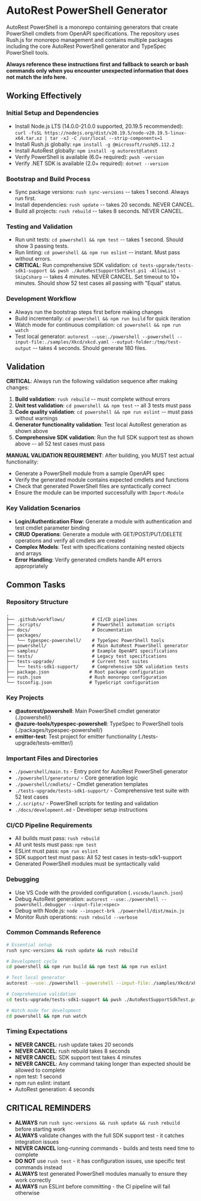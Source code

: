 # AutoRest PowerShell Generator

AutoRest PowerShell is a monorepo containing generators that create PowerShell cmdlets from OpenAPI specifications. The repository uses Rush.js for monorepo management and contains multiple packages including the core AutoRest PowerShell generator and TypeSpec PowerShell tools.

**Always reference these instructions first and fallback to search or bash commands only when you encounter unexpected information that does not match the info here.**

## Working Effectively

### Initial Setup and Dependencies
- Install Node.js LTS (14.0.0-21.0.0 supported, 20.19.5 recommended): `curl -fsSL https://nodejs.org/dist/v20.19.5/node-v20.19.5-linux-x64.tar.xz | tar -xJ -C /usr/local --strip-components=1`
- Install Rush.js globally: `npm install -g @microsoft/rush@5.112.2`
- Install AutoRest globally: `npm install -g autorest@latest`
- Verify PowerShell is available (6.0+ required): `pwsh -version`
- Verify .NET SDK is available (2.0+ required): `dotnet --version`

### Bootstrap and Build Process
- Sync package versions: `rush sync-versions` -- takes 1 second. Always run first.
- Install dependencies: `rush update` -- takes 20 seconds. NEVER CANCEL.
- Build all projects: `rush rebuild` -- takes 8 seconds. NEVER CANCEL.

### Testing and Validation
- Run unit tests: `cd powershell && npm test` -- takes 1 second. Should show 3 passing tests.
- Run linting: `cd powershell && npm run eslint` -- instant. Must pass without errors.
- **CRITICAL**: Run comprehensive SDK validation: `cd tests-upgrade/tests-sdk1-support && pwsh ./AutoRestSupportSdkTest.ps1 -AllowList -SkipCsharp` -- takes 4 minutes. NEVER CANCEL. Set timeout to 10+ minutes. Should show 52 test cases all passing with "Equal" status.

### Development Workflow
- Always run the bootstrap steps first before making changes
- Build incrementally: `cd powershell && npm run build` for quick iteration
- Watch mode for continuous compilation: `cd powershell && npm run watch`
- Test local generator: `autorest --use:./powershell --powershell --input-file:./samples/Xkcd/xkcd.yaml --output-folder:/tmp/test-output` -- takes 4 seconds. Should generate 180 files.

## Validation

**CRITICAL**: Always run the following validation sequence after making changes:

1. **Build validation**: `rush rebuild` -- must complete without errors
2. **Unit test validation**: `cd powershell && npm test` -- all 3 tests must pass
3. **Code quality validation**: `cd powershell && npm run eslint` -- must pass without warnings
4. **Generator functionality validation**: Test local AutoRest generation as shown above
5. **Comprehensive SDK validation**: Run the full SDK support test as shown above -- all 52 test cases must pass

**MANUAL VALIDATION REQUIREMENT**: After building, you MUST test actual functionality:
- Generate a PowerShell module from a sample OpenAPI spec
- Verify the generated module contains expected cmdlets and functions
- Check that generated PowerShell files are syntactically correct
- Ensure the module can be imported successfully with `Import-Module`

### Key Validation Scenarios
- **Login/Authentication Flow**: Generate a module with authentication and test cmdlet parameter binding
- **CRUD Operations**: Generate a module with GET/POST/PUT/DELETE operations and verify all cmdlets are created
- **Complex Models**: Test with specifications containing nested objects and arrays
- **Error Handling**: Verify generated cmdlets handle API errors appropriately

## Common Tasks

### Repository Structure
```
.
├── .github/workflows/          # CI/CD pipelines  
├── .scripts/                   # PowerShell automation scripts
├── docs/                       # Documentation
├── packages/
│   └── typespec-powershell/    # TypeSpec PowerShell tools
├── powershell/                 # Main AutoRest PowerShell generator
├── samples/                    # Example OpenAPI specifications
├── tests/                      # Legacy test specifications
├── tests-upgrade/              # Current test suites
│   └── tests-sdk1-support/     # Comprehensive SDK validation tests
├── package.json               # Root package configuration
├── rush.json                  # Rush monorepo configuration
└── tsconfig.json              # TypeScript configuration
```

### Key Projects
- **@autorest/powershell**: Main PowerShell cmdlet generator (./powershell/)
- **@azure-tools/typespec-powershell**: TypeSpec to PowerShell tools (./packages/typespec-powershell/)
- **emitter-test**: Test project for emitter functionality (./tests-upgrade/tests-emitter/)

### Important Files and Directories
- `./powershell/main.ts` - Entry point for AutoRest PowerShell generator
- `./powershell/generators/` - Core generation logic
- `./powershell/cmdlets/` - Cmdlet generation templates
- `./tests-upgrade/tests-sdk1-support/` - Comprehensive test suite with 52 test cases
- `./.scripts/` - PowerShell scripts for testing and validation
- `./docs/development.md` - Developer setup instructions

### CI/CD Pipeline Requirements
- All builds must pass: `rush rebuild`
- All unit tests must pass: `npm test`
- ESLint must pass: `npm run eslint`
- SDK support test must pass: All 52 test cases in tests-sdk1-support
- Generated PowerShell modules must be syntactically valid

### Debugging
- Use VS Code with the provided configuration (`.vscode/launch.json`)
- Debug AutoRest generation: `autorest --use:./powershell --powershell.debugger --input-file:<spec>`
- Debug with Node.js: `node --inspect-brk ./powershell/dist/main.js`
- Monitor Rush operations: `rush rebuild --verbose`

### Common Commands Reference
```bash
# Essential setup
rush sync-versions && rush update && rush rebuild

# Development cycle  
cd powershell && npm run build && npm test && npm run eslint

# Test local generator
autorest --use:./powershell --powershell --input-file:./samples/Xkcd/xkcd.yaml --output-folder:/tmp/test-output

# Comprehensive validation
cd tests-upgrade/tests-sdk1-support && pwsh ./AutoRestSupportSdkTest.ps1 -AllowList -SkipCsharp

# Watch mode for development
cd powershell && npm run watch
```

### Timing Expectations
- **NEVER CANCEL**: rush update takes 20 seconds
- **NEVER CANCEL**: rush rebuild takes 8 seconds  
- **NEVER CANCEL**: SDK support test takes 4 minutes
- **NEVER CANCEL**: Any command taking longer than expected should be allowed to complete
- npm test: 1 second
- npm run eslint: instant
- AutoRest generation: 4 seconds

## CRITICAL REMINDERS
- **ALWAYS** run `rush sync-versions && rush update && rush rebuild` before starting work
- **ALWAYS** validate changes with the full SDK support test - it catches integration issues
- **NEVER CANCEL** long-running commands - builds and tests need time to complete
- **DO NOT** use `rush test` - it has configuration issues, use specific test commands instead  
- **ALWAYS** test generated PowerShell modules manually to ensure they work correctly
- **ALWAYS** run ESLint before committing - the CI pipeline will fail otherwise